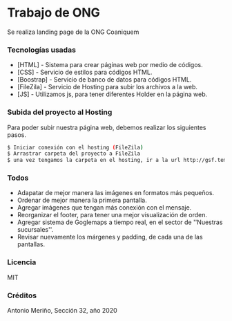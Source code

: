 # Trabajo de ONG

Se realiza landing page de la ONG Coaniquem

### Tecnologías usadas

* [HTML] - Sistema para crear páginas web por medio de códigos.
* [CSS] - Servicio de estilos para códigos HTML.
* [Boostrap] - Servicio de banco de datos para códigos HTML.
* [FileZila] - Servicio de Hosting para subir los archivos a la web.
* [JS] - Utilizamos js, para tener diferentes Holder en la página web.

### Subida del proyecto al Hosting

Para poder subir nuestra página web, debemos realizar los siguientes pasos.

```sh
$ Iniciar conexión con el hosting (FileZila)
$ Arrastrar carpeta del proyecto a FileZila
$ una vez tengamos la carpeta en el hosting, ir a la url http://gsf.temp.domains/~amerino/
```
### Todos

 - Adapatar de mejor manera las imágenes en formatos más pequeños.
 - Ordenar de mejor manera la primera pantalla.
 - Agregar imágenes que tengan más conexión con el mensaje.
 - Reorganizar el footer, para tener una mejor visualización de orden.
 - Agregar sistema de Goglemaps a tiempo real, en el sector de ''Nuestras sucursales''.
 - Revisar nuevamente los márgenes y padding, de cada una de las pantallas.

### Licencia

MIT

### Créditos

Antonio Meriño, Sección 32, año 2020